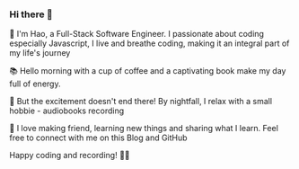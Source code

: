 ### Hi there 👋

<!--
**nguyenphuhao/nguyenphuhao** is a ✨ _special_ ✨ repository because its `README.md` (this file) appears on your GitHub profile.

Here are some ideas to get you started:

- 🔭 I’m currently working on ...
- 🌱 I’m currently learning ...
- 👯 I’m looking to collaborate on ...
- 🤔 I’m looking for help with ...
- 💬 Ask me about ...
- 📫 How to reach me: ...
- 😄 Pronouns: ...
- ⚡ Fun fact: ...
-->
🤔 I'm Hao, a Full-Stack Software Engineer. I passionate about coding especially Javascript, I live and breathe coding, making it an integral part of my life's journey

📚 Hello morning with a cup of coffee and a captivating book make my day full of energy. 

🌙 But the excitement doesn't end there! By nightfall, I relax with a small hobbie - audiobooks recording

💫 I love making friend, learning new things and sharing what I learn. Feel free to connect with me on this Blog and GitHub 

Happy coding and recording! 🚀🎉
